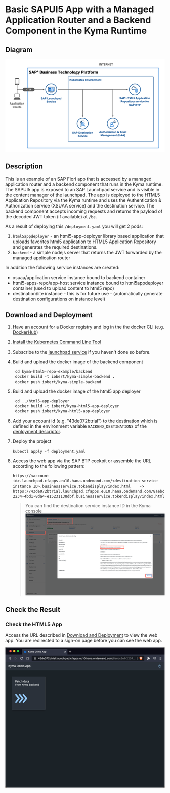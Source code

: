 # Basic SAPUI5 App with a Managed Application Router and a Backend Component in the Kyma Runtime


## Diagram

![diagram](diagram.png)


## Description

This is an example of an SAP Fiori app that is accessed by a managed application router and a backend component that runs in the Kyma runtime. The SAPUI5 app is exposed to an SAP Launchpad service and is visible in the content manager of the launchpad. The app is deployed to the HTML5 Application Repository via the Kyma runtime and uses the Authentication & Authorization service (XSUAA service) and the destination service. 
The backend component accepts incoming requests and returns the payload of the decoded JWT token (if available) at `/be`.



As a result of deploying this `/deployment.yaml` you will get 2 pods:

1. `html5appdeployer` - an html5-app-deployer library based application that uploads favorites html5 application to HTML5 Application Repository and generates the required destinations.
2. `backend` - a simple nodejs server that returns the JWT forwarded by the managed application router

In addition the following service instances are created:
- xsuaa/application service instance bound to backend container
- html5-apps-repo/app-host service instance bound to html5appdeployer container (used to upload content to html5 repo)
- destination/lite instance - this is for future use - (automatically generate destination configurations on instance level)

## Download and Deployment
1. Have an account for a Docker registry and log in the the docker CLI (e.g. [DockerHub](https://docs.docker.com/docker-hub/))
1. [Install the Kubernetes Command Line Tool](https://developers.sap.com/tutorials/cp-kyma-download-cli.html)
1. Subscribe to the [launchpad service](https://developers.sap.com/tutorials/cp-portal-cloud-foundry-getting-started.html) if you haven't done so before.
2. Build and upload the docker image of the backend component
   ```
    cd kyma-html5-repo-example/backend
    docker build -t iobert/kyma-simple-backend .
    docker push iobert/kyma-simple-backend
    ```
2. Build and upload the docker image of the html5 app deployer 
   ```
    cd ../html5-app-deployer
    docker build -t iobert/kyma-html5-app-deployer 
    docker push iobert/kyma-html5-app-deployer
    ```
4. Add your account id (e.g. "43de072btrial") to the destination which is defined in the environment variable `BACKEND_DESTINATIONS` of the [deployment descriptor](html5-app-deployer/deployment.yaml).
2. Deploy the project
   ```
   kubectl apply -f deployment.yaml
   ```
       
2. Access the web app via the SAP BTP cockpit or assemble the URL according to the following pattern:
   ```
   https://<account id>.launchpad.cfapps.eu10.hana.ondemand.com/<destination service instance ID>.businessservice.tokendisplay/index.html    ->
   https://43de072btrial.launchpad.cfapps.eu10.hana.ondemand.com/8aebc2e1-2234-4bd1-8da4-e15231138dbf.businessservice.tokendisplay/index.html
   ```

   > You can find the destination service instance ID in the Kyma console
   ![](instanceId.png)


## Check the Result

### Check the HTML5 App

Access the URL described in [Download and Deployment](#download-and-deployment) to view the web app. You are redirected to a sign-on page before you can see the web app.

![webapp](result.png)
